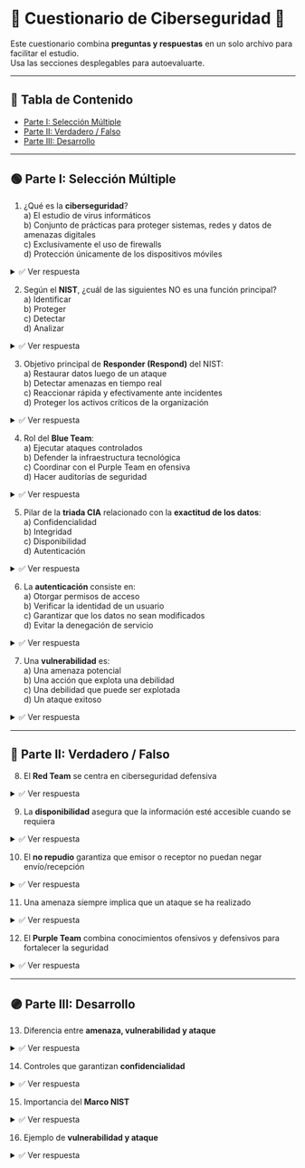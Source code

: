 # 📝 Cuestionario de Ciberseguridad 🔐

Este cuestionario combina **preguntas y respuestas** en un solo archivo para facilitar el estudio.  
Usa las secciones desplegables para autoevaluarte.

---

## 📌 Tabla de Contenido

- [Parte I: Selección Múltiple](#parte-i-seleccion-multiple)  
- [Parte II: Verdadero / Falso](#parte-ii-verdadero--falso)  
- [Parte III: Desarrollo](#parte-iii-desarrollo)

---

## 🟢 Parte I: Selección Múltiple

1. ¿Qué es la **ciberseguridad**?  
   a) El estudio de virus informáticos  
   b) Conjunto de prácticas para proteger sistemas, redes y datos de amenazas digitales  
   c) Exclusivamente el uso de firewalls  
   d) Protección únicamente de los dispositivos móviles  

<details>
<summary>✅ Ver respuesta</summary>
<b>Respuesta:</b>
- b) Conjunto de prácticas para proteger sistemas, redes y datos de amenazas digitales
</details>

2. Según el **NIST**, ¿cuál de las siguientes NO es una función principal?  
   a) Identificar  
   b) Proteger  
   c) Detectar  
   d) Analizar  

<details>
<summary>✅ Ver respuesta</summary>
<b>Respuesta:</b>
- d) Analizar
</details>

3. Objetivo principal de **Responder (Respond)** del NIST:  
   a) Restaurar datos luego de un ataque  
   b) Detectar amenazas en tiempo real  
   c) Reaccionar rápida y efectivamente ante incidentes  
   d) Proteger los activos críticos de la organización  

<details>
<summary>✅ Ver respuesta</summary>
<b>Respuesta:</b>
- c) Reaccionar rápida y efectivamente ante incidentes
</details>

4. Rol del **Blue Team**:  
   a) Ejecutar ataques controlados  
   b) Defender la infraestructura tecnológica  
   c) Coordinar con el Purple Team en ofensiva  
   d) Hacer auditorías de seguridad  

<details>
<summary>✅ Ver respuesta</summary>
<b>Respuesta:</b>
- b) Defender la infraestructura tecnológica
</details>

5. Pilar de la **triada CIA** relacionado con la **exactitud de los datos**:  
   a) Confidencialidad  
   b) Integridad  
   c) Disponibilidad  
   d) Autenticación  

<details>
<summary>✅ Ver respuesta</summary>
<b>Respuesta:</b>
- b) Integridad
</details>

6. La **autenticación** consiste en:  
   a) Otorgar permisos de acceso  
   b) Verificar la identidad de un usuario  
   c) Garantizar que los datos no sean modificados  
   d) Evitar la denegación de servicio  

<details>
<summary>✅ Ver respuesta</summary>
<b>Respuesta:</b>
- b) Verificar la identidad de un usuario
</details>

7. Una **vulnerabilidad** es:  
   a) Una amenaza potencial  
   b) Una acción que explota una debilidad  
   c) Una debilidad que puede ser explotada  
   d) Un ataque exitoso  

<details>
<summary>✅ Ver respuesta</summary>
<b>Respuesta:</b>
- c) Una debilidad que puede ser explotada
</details>

---

## 🔵 Parte II: Verdadero / Falso

8. El **Red Team** se centra en ciberseguridad defensiva  

<details>
<summary>✅ Ver respuesta</summary>
<b>Respuesta:</b>
- Falso → Se centra en ofensiva
</details>

9. La **disponibilidad** asegura que la información esté accesible cuando se requiera  

<details>
<summary>✅ Ver respuesta</summary>
<b>Respuesta:</b>
- Verdadero
</details>

10. El **no repudio** garantiza que emisor o receptor no puedan negar envío/recepción  

<details>
<summary>✅ Ver respuesta</summary>
<b>Respuesta:</b>
- Verdadero
</details>

11. Una amenaza siempre implica que un ataque se ha realizado  

<details>
<summary>✅ Ver respuesta</summary>
<b>Respuesta:</b>
- Falso → Es un peligro potencial, no necesariamente un ataque
</details>

12. El **Purple Team** combina conocimientos ofensivos y defensivos para fortalecer la seguridad  

<details>
<summary>✅ Ver respuesta</summary>
<b>Respuesta:</b>
- Verdadero
</details>

---

## 🟣 Parte III: Desarrollo

13. Diferencia entre **amenaza, vulnerabilidad y ataque**  

<details>
<summary>✅ Ver respuesta</summary>
<b>Respuesta:</b>
- Amenaza: posible peligro que puede afectar sistemas o datos  
- Vulnerabilidad: debilidad que puede ser explotada  
- Ataque: acción concreta para explotar una vulnerabilidad
</details>

14. Controles que garantizan **confidencialidad**  

<details>
<summary>✅ Ver respuesta</summary>
<b>Respuesta:</b>
- Cifrado de datos  
- Control de accesos  
- Autenticación multifactor
</details>

15. Importancia del **Marco NIST**  

<details>
<summary>✅ Ver respuesta</summary>
<b>Respuesta:</b>
- Proporciona un marco reconocido para evaluar y mejorar la ciberseguridad  
- Ayuda a gestionar riesgos y cumplir regulaciones  
- Facilita estandarizar procesos de seguridad
</details>

16. Ejemplo de **vulnerabilidad y ataque**  

<details>
<summary>✅ Ver respuesta</summary>
<b>Respuesta:</b>
- Vulnerabilidad: servidor con software desactualizado  
- Ataque: atacante explota la debilidad para acceder a datos o ejecutar código malicioso
</details>
